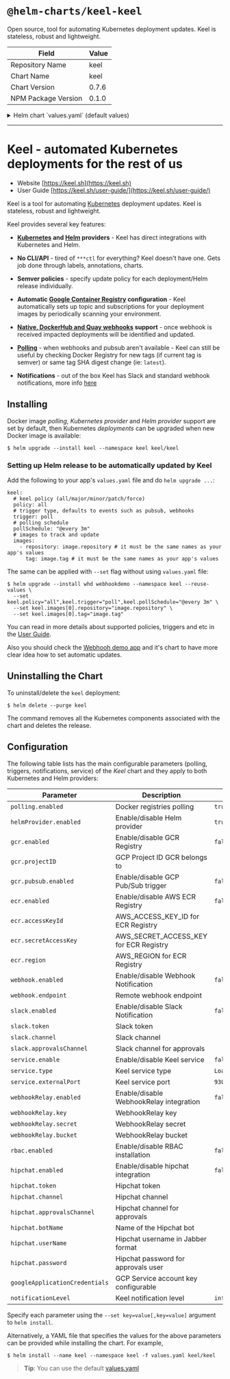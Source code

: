 # `@helm-charts/keel-keel`

Open source, tool for automating Kubernetes deployment updates. Keel is stateless, robust and lightweight.

| Field               | Value |
| ------------------- | ----- |
| Repository Name     | keel  |
| Chart Name          | keel  |
| Chart Version       | 0.7.6 |
| NPM Package Version | 0.1.0 |

<details>

<summary>Helm chart `values.yaml` (default values)</summary>

```yaml
# Default values for keel.
# This is a YAML-formatted file.
# Declare variables to be passed into your templates.

image:
  repository: keelhq/keel
  tag: 0.12.0
  pullPolicy: IfNotPresent

# Enable insecure registries
insecureRegistry: false

# Polling is enabled by default,
# you can disable it setting value below to false
polling:
  enabled: true

# Helm provider support
helmProvider:
  enabled: true
  tillerAddress: 'tiller-deploy.kube-system.svc.cluster.local:44134'

# Google Container Registry
# GCP Project ID
gcr:
  enabled: false
  projectId: ''
  pubSub:
    enabled: false

# Notification level (debug, info, success, warn, error, fatal)
notificationLevel: info

# AWS Elastic Container Registry
# https://keel.sh/v1/guide/documentation.html#Polling-with-AWS-ECR
ecr:
  enabled: false
  accessKeyId: ''
  secretAccessKey: ''
  region: ''

# Webhook Notification
# Remote webhook endpoint for notification delivery
webhook:
  enabled: false
  endpoint: ''

# Slack Notification
# bot name (default keel) must exist!
slack:
  enabled: false
  botName: ''
  token: ''
  channel: ''
  approvalsChannel: ''

# Hipchat notification and approvals
hipchat:
  enabled: false
  token: ''
  channel: ''
  approvalsChannel: ''
  botName: ''
  userName: ''
  password: ''

mattermost:
  enabled: false
  endpoint: ''

# Keel service
# Enable to receive webhooks from Docker registries
service:
  enabled: false
  type: LoadBalancer
  externalPort: 9300
  clusterIP: ''

# Webhook Relay service
# If you don’t want to expose your Keel service, you can use https://webhookrelay.com/
# which can deliver webhooks to your internal Keel service through Keel sidecar container.
webhookRelay:
  enabled: false
  bucket: ''
  # webhookrelay.com credentials
  # Set the key and secret values here to create the keel-webhookrelay secret with this
  # chart -or- leave key and secret blank and create the keel-webhookrelay secret separately.
  key: ''
  secret: ''
  # webhookrelay docker image
  image:
    repository: webhookrelay/webhookrelayd
    tag: latest
    pullPolicy: IfNotPresent

# Keel self-update
# uncomment lines below if you want Keel to automaticly
# self-update to the latest release version
keel:
  # keel policy (all/major/minor/patch/force)
  policy: all
  # trigger type, defaults to events such as pubsub, webhooks
  trigger: poll
  # polling schedule
  pollSchedule: '@every 3m'
  # images to track and update
  images:
    - repository: image.repository
      tag: image.tag

# RBAC manifests management
rbac:
  enabled: true

# Resources
resources:
  limits:
    cpu: 100m
    memory: 128Mi
  requests:
    cpu: 50m
    memory: 64Mi

# NodeSelector
nodeSelector: {}

affinity: {}

tolerations: {}

# base64 encoded json of GCP service account
# more info available here: https://cloud.google.com/kubernetes-engine/docs/tutorials/authenticating-to-cloud-platform
# e.g. --set googleApplicationCredentials=$(cat <JSON_KEY_FIEL> | base64)
googleApplicationCredentials: ''

# Enable DEBUG logging
debug: false

# This is used by the static manifest generator in order to create a static
# namespace manifest for the namespace that keel is being installed
# within. It should **not** be used if you are using Helm for deployment.
createNamespaceResource: false

podAnnotations: {}

serviceAnnotations: {}
# Useful for making the load balancer internal
# serviceAnnotations:
#    cloud.google.com/load-balancer-type: Internal

aws:
  region: null

podDisruptionBudget:
  enabled: false
  maxUnavailable: 1
  minAvailable: null
```

</details>

---

# Keel - automated Kubernetes deployments for the rest of us

- Website [https://keel.sh](https://keel.sh)
- User Guide [https://keel.sh/user-guide/](https://keel.sh/user-guide/)

Keel is a tool for automating [Kubernetes](https://kubernetes.io/) deployment updates. Keel is stateless, robust and lightweight.

Keel provides several key features:

- **[Kubernetes](https://kubernetes.io/) and [Helm](https://helm.sh) providers** - Keel has direct integrations with Kubernetes and Helm.

- **No CLI/API** - tired of `***ctl` for everything? Keel doesn't have one. Gets job done through labels, annotations, charts.

- **Semver policies** - specify update policy for each deployment/Helm release individually.

- **Automatic [Google Container Registry](https://cloud.google.com/container-registry/) configuration** - Keel automatically sets up topic and subscriptions for your deployment images by periodically scanning your environment.

- **[Native, DockerHub and Quay webhooks](https://keel.sh/user-guide/triggers/#webhooks) support** - once webhook is received impacted deployments will be identified and updated.

- **[Polling](https://keel.sh/user-guide/#polling-deployment-example)** - when webhooks and pubsub aren't available - Keel can still be useful by checking Docker Registry for new tags (if current tag is semver) or same tag SHA digest change (ie: `latest`).

- **Notifications** - out of the box Keel has Slack and standard webhook notifications, more info [here](https://keel.sh/user-guide/#notifications)

## Installing

Docker image _polling_, _Kubernetes provider_ and _Helm provider_ support are set by default, then Kubernetes _deployments_ can be upgraded when new Docker image is available:

```console
$ helm upgrade --install keel --namespace keel keel/keel
```

### Setting up Helm release to be automatically updated by Keel

Add the following to your app's `values.yaml` file and do `helm upgrade ...`:

```
keel:
  # keel policy (all/major/minor/patch/force)
  policy: all
  # trigger type, defaults to events such as pubsub, webhooks
  trigger: poll
  # polling schedule
  pollSchedule: "@every 3m"
  # images to track and update
  images:
    - repository: image.repository # it must be the same names as your app's values
      tag: image.tag # it must be the same names as your app's values
```

The same can be applied with `--set` flag without using `values.yaml` file:

```console
$ helm upgrade --install whd webhookdemo --namespace keel --reuse-values \
  --set keel.policy="all",keel.trigger="poll",keel.pollSchedule="@every 3m" \
  --set keel.images[0].repository="image.repository" \
  --set keel.images[0].tag="image.tag"
```

You can read in more details about supported policies, triggers and etc in the [User Guide](https://keel.sh/user-guide/).

Also you should check the [Webhooh demo app](https://github.com/webhookrelay/webhook-demo) and it's chart to have more clear
idea how to set automatic updates.

## Uninstalling the Chart

To uninstall/delete the `keel` deployment:

```console
$ helm delete --purge keel
```

The command removes all the Kubernetes components associated with the chart and deletes the release.

## Configuration

The following table lists has the main configurable parameters (polling, triggers, notifications, service) of the _Keel_ chart and they apply to both Kubernetes and Helm providers:

| Parameter                      | Description                             | Default        |
| ------------------------------ | --------------------------------------- | -------------- |
| `polling.enabled`              | Docker registries polling               | `true`         |
| `helmProvider.enabled`         | Enable/disable Helm provider            | `true`         |
| `gcr.enabled`                  | Enable/disable GCR Registry             | `false`        |
| `gcr.projectID`                | GCP Project ID GCR belongs to           |                |
| `gcr.pubsub.enabled`           | Enable/disable GCP Pub/Sub trigger      | `false`        |
| `ecr.enabled`                  | Enable/disable AWS ECR Registry         | `false`        |
| `ecr.accessKeyId`              | AWS_ACCESS_KEY_ID for ECR Registry      |                |
| `ecr.secretAccessKey`          | AWS_SECRET_ACCESS_KEY for ECR Registry  |                |
| `ecr.region`                   | AWS_REGION for ECR Registry             |                |
| `webhook.enabled`              | Enable/disable Webhook Notification     | `false`        |
| `webhook.endpoint`             | Remote webhook endpoint                 |                |
| `slack.enabled`                | Enable/disable Slack Notification       | `false`        |
| `slack.token`                  | Slack token                             |                |
| `slack.channel`                | Slack channel                           |                |
| `slack.approvalsChannel`       | Slack channel for approvals             |                |
| `service.enable`               | Enable/disable Keel service             | `false`        |
| `service.type`                 | Keel service type                       | `LoadBalancer` |
| `service.externalPort`         | Keel service port                       | `9300`         |
| `webhookRelay.enabled`         | Enable/disable WebhookRelay integration | `false`        |
| `webhookRelay.key`             | WebhookRelay key                        |                |
| `webhookRelay.secret`          | WebhookRelay secret                     |                |
| `webhookRelay.bucket`          | WebhookRelay bucket                     |                |
| `rbac.enabled`                 | Enable/disable RBAC installation        | `false`        |
| `hipchat.enabled`              | Enable/disable hipchat integration      | `false`        |
| `hipchat.token`                | Hipchat token                           |                |
| `hipchat.channel`              | Hipchat channel                         |                |
| `hipchat.approvalsChannel`     | Hipchat channel for approvals           |                |
| `hipchat.botName`              | Name of the Hipchat bot                 |                |
| `hipchat.userName`             | Hipchat username in Jabber format       |                |
| `hipchat.password`             | Hipchat password for approvals user     |                |
| `googleApplicationCredentials` | GCP Service account key configurable    |                |
| `notificationLevel`            | Keel notification level                 | `info`         |

Specify each parameter using the `--set key=value[,key=value]` argument to `helm install`.

Alternatively, a YAML file that specifies the values for the above parameters can be provided while installing the chart. For example,

```console
$ helm install --name keel --namespace keel -f values.yaml keel/keel
```

> **Tip**: You can use the default [values.yaml](values.yaml)

